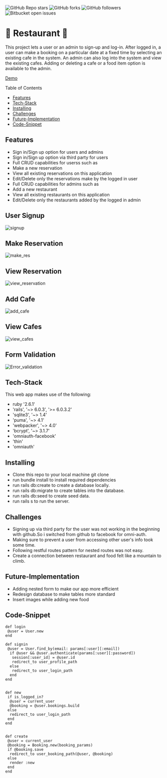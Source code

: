 ![GitHub Repo stars](https://img.shields.io/github/stars/nabilhayet/Restaurant) ![GitHub forks](https://img.shields.io/github/forks/nabilhayet/Restaurant) ![GitHub followers](https://img.shields.io/github/followers/nabilhayet) ![Bitbucket open issues](https://img.shields.io/bitbucket/issues/nabilhayet/Restaurant)                                          
                                        <h1>:jack_o_lantern: Restaurant :jack_o_lantern: </h1>
                                                      
This project lets a user or an admin to sign-up and log-in. After logged in, a user can make a booking on a particular date at a fixed time by selecting an existing cafe in the system. An admin can also log into the system and view the existing cafes. Adding or deleting a cafe or a food item option is available to the admin.

<a href="https://www.youtube.com/watch?v=UWaRqHpO8fU&t=2s">Demo</a>

Table of Contents
- [Features](#features)
- [Tech-Stack](#tech-stack)
- [Installing](#installing)
- [Challenges](#challenges)
- [Future-Implementation](#future-implementation)
- [Code-Snippet](#code-snippet)
                               
## Features
<ul>
   <li>Sign in/Sign up option for users and admins</li>
   <li>Sign in/Sign up option via third party for users</li>
  <li>Full CRUD capabilities for userss such as</li>
  <li>Make a new reservation</li>
  <li>View all existing reservations on this application</li>
  <li>Edit/Delete only the reservations make by the logged in user</li>
  <li>Full CRUD capabilities for admins such as</li>
  <li>Add a new restaurant</li>
  <li>View all existing restaurants on this application</li>
  <li>Edit/Delete only the restaurants added by the logged in admin</li>
</ul>

## User Signup 
![signup](https://user-images.githubusercontent.com/33500404/109457096-2ac89100-7a28-11eb-8b43-59f02ad884df.gif)

## Make Reservation
![make_res](https://user-images.githubusercontent.com/33500404/109456292-8265fd00-7a26-11eb-96f8-35cc644b9bd6.gif)

## View Reservation 
![view_reservation](https://user-images.githubusercontent.com/33500404/109456997-f3f27b00-7a27-11eb-8cfe-7816b5dbce14.gif)

## Add Cafe
![add_cafe](https://user-images.githubusercontent.com/33500404/109458180-4fbe0380-7a2a-11eb-84db-92658ebf615a.gif)

## View Cafes
![view_cafes](https://user-images.githubusercontent.com/33500404/109458557-091cd900-7a2b-11eb-985f-263f27203c86.gif)

## Form Validation
![Error_validation](https://user-images.githubusercontent.com/33500404/109458252-6ebc9580-7a2a-11eb-927f-fbbdfdc17d31.gif)


## Tech-Stack
<p>This web app makes use of the following:</p>

* ruby '2.6.1'
* 'rails', '~> 6.0.3', '>= 6.0.3.2'
* 'sqlite3', '~> 1.4'
* 'puma', '~> 4.1'
* 'webpacker', '~> 4.0'
* 'bcrypt', '~> 3.1.7'
* 'omniauth-facebook'
* 'thin'
* 'omniauth'

## Installing
<ul>
   <li> Clone this repo to your local machine git clone <this-repo-url></li>
  <li> run bundle install to install required dependencies</li>
  <li> run rails db:create to create a database locally.</li>
  <li> run rails db:migrate to create tables into the database.</li>
  <li> run rails db:seed to create seed data.</li>
  <li> run rails s to run the server.</li>
</ul>
        
## Challenges
<ul>
  <li> Signing up via third party for the user was not working in the beginning with github.So i switched from github to facebook for omni-auth.</li>
  <li> Making sure to prevent a user from accessing other user's info took some time.</li>
  <li> Following restful routes pattern for nested routes was not easy.</li>
  <li> Create a connection between restaurant and food felt like a mountain to climb.</li>
</ul>

## Future-Implementation
<ul>
  <li> Adding nested form to make our app more efficient</li>
  <li> Redesign database to make tables more standard</li>
  <li> Insert images while adding new food</li>
</ul>

## Code-Snippet 

```
def login
 @user = User.new 
end 
```
```
def signin
 @user = User.find_by(email: params[:user][:email])
  if @user && @user.authenticate(params[:user][:password])
   session[:user_id] = @user.id
   redirect_to user_profile_path
  else 
   redirect_to user_login_path 
  end 
end 
```
```

def new 
 if is_logged_in?
  @user = current_user 
  @booking = @user.bookings.build
 else 
  redirect_to user_login_path 
 end 
end 
```
```

def create
 @user = current_user 
 @booking = Booking.new(booking_params)
 if @booking.save
  redirect_to user_booking_path(@user, @booking)
 else
  render :new
 end
end
```



